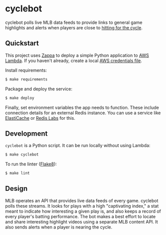 # cyclebot

cyclebot polls live MLB data feeds to provide links to general game highlights and alerts when players are close to [hitting for the cycle](https://en.wikipedia.org/wiki/Hitting_for_the_cycle).

## Quickstart

This project uses [Zappa](https://github.com/Miserlou/Zappa) to deploy a simple Python application to [AWS Lambda](https://aws.amazon.com/lambda/). If you haven't already, create a local [AWS credentials file](https://aws.amazon.com/blogs/security/a-new-and-standardized-way-to-manage-credentials-in-the-aws-sdks/).

Install requirements:

```sh
$ make requirements
```

Package and deploy the service:

```sh
$ make deploy
```

Finally, set environment variables the app needs to function. These include connection details for an external Redis instance. You can use a service like [ElastiCache](https://aws.amazon.com/elasticache/redis/) or [Redis Labs](https://redislabs.com/) for this.

## Development

`cyclebot` is a Python script. It can be run locally without using Lambda:

```sh
$ make cyclebot
```

To run the linter ([Flake8](http://flake8.pycqa.org/)):

```sh
$ make lint
```

## Design

MLB operates an API that provides live data feeds of every game. cyclebot polls these streams. It looks for plays with a high "captivating index," a stat meant to indicate how interesting a given play is, and also keeps a record of every player's batting performance. The bot makes a best effort to locate and share interesting highlight videos using a separate MLB content API. It also sends alerts when a player is nearing the cycle.
